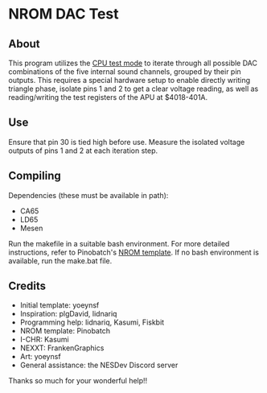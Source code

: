 # NROM DAC Test

## About

This program utilizes the [CPU test mode](https://www.nesdev.org/wiki/CPU_Test_Mode) to iterate through all possible DAC combinations of the five internal sound channels, grouped by their pin outputs.
This requires a special hardware setup to enable directly writing triangle phase, isolate pins 1 and 2 to get a clear voltage reading, as well as reading/writing the test registers of the APU at $4018-401A.

## Use

Ensure that pin 30 is tied high before use. Measure the isolated voltage outputs of pins 1 and 2 at each iteration step.

## Compiling

Dependencies (these must be available in path):
- CA65
- LD65
- Mesen

Run the makefile in a suitable bash environment. For more detailed instructions, refer to Pinobatch's [NROM template](https://github.com/pinobatch/nrom-template). If no bash environment is available, run the make.bat file.

## Credits

- Initial template: yoeynsf
- Inspiration: plgDavid, lidnariq
- Programming help: lidnariq, Kasumi, Fiskbit
- NROM template: Pinobatch
- I-CHR: Kasumi
- NEXXT: FrankenGraphics
- Art: yoeynsf
- General assistance: the NESDev Discord server

Thanks so much for your wonderful help!!
